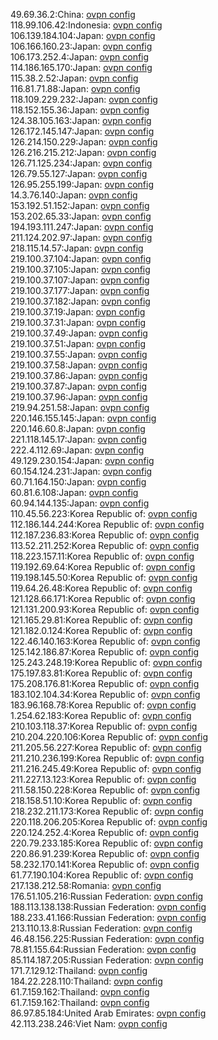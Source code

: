49.69.36.2:China: [ovpn config](vpn/49_69_36_2.ovpn)  
118.99.106.42:Indonesia: [ovpn config](vpn/118_99_106_42.ovpn)  
106.139.184.104:Japan: [ovpn config](vpn/106_139_184_104.ovpn)  
106.166.160.23:Japan: [ovpn config](vpn/106_166_160_23.ovpn)  
106.173.252.4:Japan: [ovpn config](vpn/106_173_252_4.ovpn)  
114.186.165.170:Japan: [ovpn config](vpn/114_186_165_170.ovpn)  
115.38.2.52:Japan: [ovpn config](vpn/115_38_2_52.ovpn)  
116.81.71.88:Japan: [ovpn config](vpn/116_81_71_88.ovpn)  
118.109.229.232:Japan: [ovpn config](vpn/118_109_229_232.ovpn)  
118.152.155.36:Japan: [ovpn config](vpn/118_152_155_36.ovpn)  
124.38.105.163:Japan: [ovpn config](vpn/124_38_105_163.ovpn)  
126.172.145.147:Japan: [ovpn config](vpn/126_172_145_147.ovpn)  
126.214.150.229:Japan: [ovpn config](vpn/126_214_150_229.ovpn)  
126.216.215.212:Japan: [ovpn config](vpn/126_216_215_212.ovpn)  
126.71.125.234:Japan: [ovpn config](vpn/126_71_125_234.ovpn)  
126.79.55.127:Japan: [ovpn config](vpn/126_79_55_127.ovpn)  
126.95.255.199:Japan: [ovpn config](vpn/126_95_255_199.ovpn)  
14.3.76.140:Japan: [ovpn config](vpn/14_3_76_140.ovpn)  
153.192.51.152:Japan: [ovpn config](vpn/153_192_51_152.ovpn)  
153.202.65.33:Japan: [ovpn config](vpn/153_202_65_33.ovpn)  
194.193.111.247:Japan: [ovpn config](vpn/194_193_111_247.ovpn)  
211.124.202.97:Japan: [ovpn config](vpn/211_124_202_97.ovpn)  
218.115.14.57:Japan: [ovpn config](vpn/218_115_14_57.ovpn)  
219.100.37.104:Japan: [ovpn config](vpn/219_100_37_104.ovpn)  
219.100.37.105:Japan: [ovpn config](vpn/219_100_37_105.ovpn)  
219.100.37.107:Japan: [ovpn config](vpn/219_100_37_107.ovpn)  
219.100.37.177:Japan: [ovpn config](vpn/219_100_37_177.ovpn)  
219.100.37.182:Japan: [ovpn config](vpn/219_100_37_182.ovpn)  
219.100.37.19:Japan: [ovpn config](vpn/219_100_37_19.ovpn)  
219.100.37.31:Japan: [ovpn config](vpn/219_100_37_31.ovpn)  
219.100.37.49:Japan: [ovpn config](vpn/219_100_37_49.ovpn)  
219.100.37.51:Japan: [ovpn config](vpn/219_100_37_51.ovpn)  
219.100.37.55:Japan: [ovpn config](vpn/219_100_37_55.ovpn)  
219.100.37.58:Japan: [ovpn config](vpn/219_100_37_58.ovpn)  
219.100.37.86:Japan: [ovpn config](vpn/219_100_37_86.ovpn)  
219.100.37.87:Japan: [ovpn config](vpn/219_100_37_87.ovpn)  
219.100.37.96:Japan: [ovpn config](vpn/219_100_37_96.ovpn)  
219.94.251.58:Japan: [ovpn config](vpn/219_94_251_58.ovpn)  
220.146.155.145:Japan: [ovpn config](vpn/220_146_155_145.ovpn)  
220.146.60.8:Japan: [ovpn config](vpn/220_146_60_8.ovpn)  
221.118.145.17:Japan: [ovpn config](vpn/221_118_145_17.ovpn)  
222.4.112.69:Japan: [ovpn config](vpn/222_4_112_69.ovpn)  
49.129.230.154:Japan: [ovpn config](vpn/49_129_230_154.ovpn)  
60.154.124.231:Japan: [ovpn config](vpn/60_154_124_231.ovpn)  
60.71.164.150:Japan: [ovpn config](vpn/60_71_164_150.ovpn)  
60.81.6.108:Japan: [ovpn config](vpn/60_81_6_108.ovpn)  
60.94.144.135:Japan: [ovpn config](vpn/60_94_144_135.ovpn)  
110.45.56.223:Korea Republic of: [ovpn config](vpn/110_45_56_223.ovpn)  
112.186.144.244:Korea Republic of: [ovpn config](vpn/112_186_144_244.ovpn)  
112.187.236.83:Korea Republic of: [ovpn config](vpn/112_187_236_83.ovpn)  
113.52.211.252:Korea Republic of: [ovpn config](vpn/113_52_211_252.ovpn)  
118.223.157.11:Korea Republic of: [ovpn config](vpn/118_223_157_11.ovpn)  
119.192.69.64:Korea Republic of: [ovpn config](vpn/119_192_69_64.ovpn)  
119.198.145.50:Korea Republic of: [ovpn config](vpn/119_198_145_50.ovpn)  
119.64.26.48:Korea Republic of: [ovpn config](vpn/119_64_26_48.ovpn)  
121.128.66.171:Korea Republic of: [ovpn config](vpn/121_128_66_171.ovpn)  
121.131.200.93:Korea Republic of: [ovpn config](vpn/121_131_200_93.ovpn)  
121.165.29.81:Korea Republic of: [ovpn config](vpn/121_165_29_81.ovpn)  
121.182.0.124:Korea Republic of: [ovpn config](vpn/121_182_0_124.ovpn)  
122.46.140.163:Korea Republic of: [ovpn config](vpn/122_46_140_163.ovpn)  
125.142.186.87:Korea Republic of: [ovpn config](vpn/125_142_186_87.ovpn)  
125.243.248.19:Korea Republic of: [ovpn config](vpn/125_243_248_19.ovpn)  
175.197.83.81:Korea Republic of: [ovpn config](vpn/175_197_83_81.ovpn)  
175.208.176.81:Korea Republic of: [ovpn config](vpn/175_208_176_81.ovpn)  
183.102.104.34:Korea Republic of: [ovpn config](vpn/183_102_104_34.ovpn)  
183.96.168.78:Korea Republic of: [ovpn config](vpn/183_96_168_78.ovpn)  
1.254.62.183:Korea Republic of: [ovpn config](vpn/1_254_62_183.ovpn)  
210.103.118.37:Korea Republic of: [ovpn config](vpn/210_103_118_37.ovpn)  
210.204.220.106:Korea Republic of: [ovpn config](vpn/210_204_220_106.ovpn)  
211.205.56.227:Korea Republic of: [ovpn config](vpn/211_205_56_227.ovpn)  
211.210.236.199:Korea Republic of: [ovpn config](vpn/211_210_236_199.ovpn)  
211.216.245.49:Korea Republic of: [ovpn config](vpn/211_216_245_49.ovpn)  
211.227.13.123:Korea Republic of: [ovpn config](vpn/211_227_13_123.ovpn)  
211.58.150.228:Korea Republic of: [ovpn config](vpn/211_58_150_228.ovpn)  
218.158.51.10:Korea Republic of: [ovpn config](vpn/218_158_51_10.ovpn)  
218.232.211.173:Korea Republic of: [ovpn config](vpn/218_232_211_173.ovpn)  
220.118.206.205:Korea Republic of: [ovpn config](vpn/220_118_206_205.ovpn)  
220.124.252.4:Korea Republic of: [ovpn config](vpn/220_124_252_4.ovpn)  
220.79.233.185:Korea Republic of: [ovpn config](vpn/220_79_233_185.ovpn)  
220.86.91.239:Korea Republic of: [ovpn config](vpn/220_86_91_239.ovpn)  
58.232.170.141:Korea Republic of: [ovpn config](vpn/58_232_170_141.ovpn)  
61.77.190.104:Korea Republic of: [ovpn config](vpn/61_77_190_104.ovpn)  
217.138.212.58:Romania: [ovpn config](vpn/217_138_212_58.ovpn)  
176.51.105.216:Russian Federation: [ovpn config](vpn/176_51_105_216.ovpn)  
188.113.138.138:Russian Federation: [ovpn config](vpn/188_113_138_138.ovpn)  
188.233.41.166:Russian Federation: [ovpn config](vpn/188_233_41_166.ovpn)  
213.110.13.8:Russian Federation: [ovpn config](vpn/213_110_13_8.ovpn)  
46.48.156.225:Russian Federation: [ovpn config](vpn/46_48_156_225.ovpn)  
78.81.155.64:Russian Federation: [ovpn config](vpn/78_81_155_64.ovpn)  
85.114.187.205:Russian Federation: [ovpn config](vpn/85_114_187_205.ovpn)  
171.7.129.12:Thailand: [ovpn config](vpn/171_7_129_12.ovpn)  
184.22.228.110:Thailand: [ovpn config](vpn/184_22_228_110.ovpn)  
61.7.159.162:Thailand: [ovpn config](vpn/61_7_159_162.ovpn)  
61.7.159.162:Thailand: [ovpn config](vpn/61_7_159_162.ovpn)  
86.97.85.184:United Arab Emirates: [ovpn config](vpn/86_97_85_184.ovpn)  
42.113.238.246:Viet Nam: [ovpn config](vpn/42_113_238_246.ovpn)  
